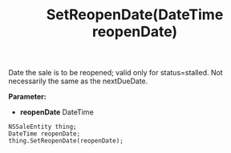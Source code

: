 ﻿---
uid: crmscript_ref_NSSaleEntity_SetReopenDate
title: SetReopenDate(DateTime reopenDate)
intellisense: NSSaleEntity.SetReopenDate
keywords: NSSaleEntity, GetReopenDate
so.topic: reference
---

Date the sale is to be reopened; valid only for status=stalled. Not necessarily the same as the nextDueDate.

**Parameter:** 
 - **reopenDate** DateTime

```crmscript
NSSaleEntity thing;
DateTime reopenDate;
thing.SetReopenDate(reopenDate);
```

